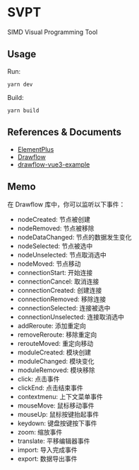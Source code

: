 # SVPT

SIMD Visual Programming Tool

## Usage

Run:

```shell
yarn dev
```

Build:

```shell
yarn build
```

## References & Documents

* [ElementPlus](https://element-plus.org/zh-CN/)
* [Drawflow](https://github.com/jerosoler/Drawflow)
* [drawflow-vue3-example](https://github.com/jerosoler/drawflow-vue3-example)

## Memo

在 Drawflow 库中，你可以监听以下事件：

* nodeCreated: 节点被创建
* nodeRemoved: 节点被移除
* nodeDataChanged: 节点的数据发生变化
* nodeSelected: 节点被选中
* nodeUnselected: 节点取消选中
* nodeMoved: 节点移动
* connectionStart: 开始连接
* connectionCancel: 取消连接
* connectionCreated: 创建连接
* connectionRemoved: 移除连接
* connectionSelected: 连接被选中
* connectionUnselected: 连接取消选中
* addReroute: 添加重定向
* removeReroute: 移除重定向
* rerouteMoved: 重定向移动
* moduleCreated: 模块创建
* moduleChanged: 模块变化
* moduleRemoved: 模块移除
* click: 点击事件
* clickEnd: 点击结束事件
* contextmenu: 上下文菜单事件
* mouseMove: 鼠标移动事件
* mouseUp: 鼠标按键抬起事件
* keydown: 键盘按键按下事件
* zoom: 缩放事件
* translate: 平移编辑器事件
* import: 导入完成事件
* export: 数据导出事件
